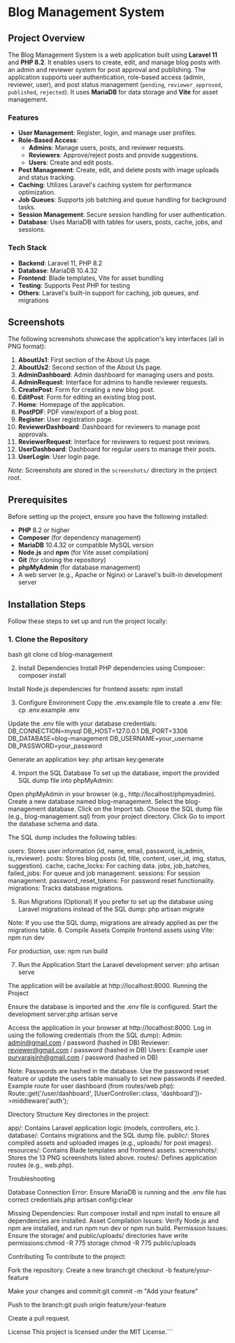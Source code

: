 # Blog Management System

## Project Overview
The Blog Management System is a web application built using **Laravel 11** and **PHP 8.2**. It enables users to create, edit, and manage blog posts with an admin and reviewer system for post approval and publishing. The application supports user authentication, role-based access (admin, reviewer, user), and post status management (`pending`, `reviewer_approved`, `published`, `rejected`). It uses **MariaDB** for data storage and **Vite** for asset management.

### Features
- **User Management**: Register, login, and manage user profiles.
- **Role-Based Access**:
  - **Admins**: Manage users, posts, and reviewer requests.
  - **Reviewers**: Approve/reject posts and provide suggestions.
  - **Users**: Create and edit posts.
- **Post Management**: Create, edit, and delete posts with image uploads and status tracking.
- **Caching**: Utilizes Laravel's caching system for performance optimization.
- **Job Queues**: Supports job batching and queue handling for background tasks.
- **Session Management**: Secure session handling for user authentication.
- **Database**: Uses MariaDB with tables for users, posts, cache, jobs, and sessions.

### Tech Stack
- **Backend**: Laravel 11, PHP 8.2
- **Database**: MariaDB 10.4.32
- **Frontend**: Blade templates, Vite for asset bundling
- **Testing**: Supports Pest PHP for testing
- **Others**: Laravel's built-in support for caching, job queues, and migrations

## Screenshots
The following screenshots showcase the application's key interfaces (all in PNG format):
1. **AboutUs1**: First section of the About Us page.
2. **AboutUs2**: Second section of the About Us page.
3. **AdminDashboard**: Admin dashboard for managing users and posts.
4. **AdminRequest**: Interface for admins to handle reviewer requests.
5. **CreatePost**: Form for creating a new blog post.
6. **EditPost**: Form for editing an existing blog post.
7. **Home**: Homepage of the application.
8. **PostPDF**: PDF view/export of a blog post.
9. **Register**: User registration page.
10. **ReviewerDashboard**: Dashboard for reviewers to manage post approvals.
11. **ReviewerRequest**: Interface for reviewers to request post reviews.
12. **UserDashboard**: Dashboard for regular users to manage their posts.
13. **UserLogin**: User login page.

*Note*: Screenshots are stored in the `screenshots/` directory in the project root.

## Prerequisites
Before setting up the project, ensure you have the following installed:
- **PHP** 8.2 or higher
- **Composer** (for dependency management)
- **MariaDB** 10.4.32 or compatible MySQL version
- **Node.js** and **npm** (for Vite asset compilation)
- **Git** (for cloning the repository)
- **phpMyAdmin** (for database management)
- A web server (e.g., Apache or Nginx) or Laravel's built-in development server

## Installation Steps
Follow these steps to set up and run the project locally:

### 1. Clone the Repository
bash
git clone <repository-url>
cd blog-management

2. Install Dependencies
Install PHP dependencies using Composer:
composer install

Install Node.js dependencies for frontend assets:
npm install

3. Configure Environment
Copy the .env.example file to create a .env file:
cp .env.example .env

Update the .env file with your database credentials:
DB_CONNECTION=mysql
DB_HOST=127.0.0.1
DB_PORT=3306
DB_DATABASE=blog-management
DB_USERNAME=your_username
DB_PASSWORD=your_password

Generate an application key:
php artisan key:generate

4. Import the SQL Database
To set up the database, import the provided SQL dump file into phpMyAdmin:

Open phpMyAdmin in your browser (e.g., http://localhost/phpmyadmin).
Create a new database named blog-management.
Select the blog-management database.
Click on the Import tab.
Choose the SQL dump file (e.g., blog-management.sql) from your project directory.
Click Go to import the database schema and data.

The SQL dump includes the following tables:

users: Stores user information (id, name, email, password, is_admin, is_reviewer).
posts: Stores blog posts (id, title, content, user_id, img, status, suggestion).
cache, cache_locks: For caching data.
jobs, job_batches, failed_jobs: For queue and job management.
sessions: For session management.
password_reset_tokens: For password reset functionality.
migrations: Tracks database migrations.

5. Run Migrations (Optional)
If you prefer to set up the database using Laravel migrations instead of the SQL dump:
php artisan migrate

Note: If you use the SQL dump, migrations are already applied as per the migrations table.
6. Compile Assets
Compile frontend assets using Vite:
npm run dev

For production, use:
npm run build

7. Run the Application
Start the Laravel development server:
php artisan serve

The application will be available at http://localhost:8000.
Running the Project

Ensure the database is imported and the .env file is configured.
Start the development server:php artisan serve


Access the application in your browser at http://localhost:8000.
Log in using the following credentials (from the SQL dump):
Admin: admin@gmail.com / password (hashed in DB)
Reviewer: reviewer@gmail.com / password (hashed in DB)
Users: Example user purvarajsinh@gmail.com / password (hashed in DB)



Note: Passwords are hashed in the database. Use the password reset feature or update the users table manually to set new passwords if needed.
Example route for user dashboard (from routes/web.php):
Route::get('/user/dashboard', [UserController::class, 'dashboard'])->middleware('auth');

Directory Structure
Key directories in the project:

app/: Contains Laravel application logic (models, controllers, etc.).
database/: Contains migrations and the SQL dump file.
public/: Stores compiled assets and uploaded images (e.g., uploads/ for post images).
resources/: Contains Blade templates and frontend assets.
screenshots/: Stores the 13 PNG screenshots listed above.
routes/: Defines application routes (e.g., web.php).

Troubleshooting

Database Connection Error: Ensure MariaDB is running and the .env file has correct credentials.php artisan config:clear


Missing Dependencies: Run composer install and npm install to ensure all dependencies are installed.
Asset Compilation Issues: Verify Node.js and npm are installed, and run npm run dev or npm run build.
Permission Issues: Ensure the storage/ and public/uploads/ directories have write permissions:chmod -R 775 storage
chmod -R 775 public/uploads



Contributing
To contribute to the project:

Fork the repository.
Create a new branch:git checkout -b feature/your-feature


Make your changes and commit:git commit -m "Add your feature"


Push to the branch:git push origin feature/your-feature


Create a pull request.

License
This project is licensed under the MIT License.```
